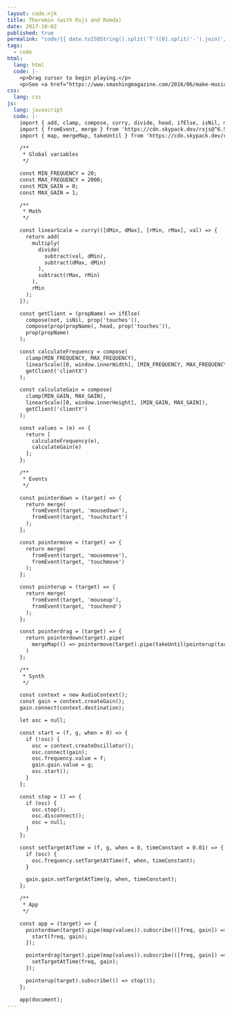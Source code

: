 ```yaml
---
layout: code.njk
title: Theremin (with Rxjs and Ramda)
date: 2017-10-02
published: true
permalink: "code/{{ date.toISOString().split('T')[0].split('-').join('/') }}/{{ page.fileSlug }}/"
tags:
  - code
html:
  lang: html
  code: |-
    <p>Drag cursor to begin playing.</p>
    <p>See <a href="https://www.smashingmagazine.com/2016/06/make-music-in-the-browser-with-a-web-audio-theremin/">https://www.smashingmagazine.com/2016/06/make-music-in-the-browser-with-a-web-audio-theremin/</a></p>
css:
  lang: css
js:
  lang: javascript
  code: |-
    import { add, clamp, compose, curry, divide, head, ifElse, isNil, multiply, not, prop, subtract } from 'https://cdn.skypack.dev/ramda@^0.27.0';
    import { fromEvent, merge } from 'https://cdn.skypack.dev/rxjs@^6.5.5';
    import { map, mergeMap, takeUntil } from 'https://cdn.skypack.dev/rxjs@^6.5.5/operators';

    /**
     * Global variables
     */

    const MIN_FREQUENCY = 20;
    const MAX_FREQUENCY = 2000;
    const MIN_GAIN = 0;
    const MAX_GAIN = 1;

    /**
     * Math
     */

    const linearScale = curry(([dMin, dMax], [rMin, rMax], val) => {
      return add(
        multiply(
          divide(
            subtract(val, dMin),
            subtract(dMax, dMin)
          ),
          subtract(rMax, rMin)
        ),
        rMin
      );
    });

    const getClient = (propName) => ifElse(
      compose(not, isNil, prop('touches')),
      compose(prop(propName), head, prop('touches')),
      prop(propName)
    );

    const calculateFrequency = compose(
      clamp(MIN_FREQUENCY, MAX_FREQUENCY),
      linearScale([0, window.innerWidth], [MIN_FREQUENCY, MAX_FREQUENCY]),
      getClient('clientX')
    );

    const calculateGain = compose(
      clamp(MIN_GAIN, MAX_GAIN),
      linearScale([0, window.innerHeight], [MIN_GAIN, MAX_GAIN]),
      getClient('clientY')
    );

    const values = (e) => {
      return [
        calculateFrequency(e),
        calculateGain(e)
      ];
    };

    /**
     * Events
     */

    const pointerdown = (target) => {
      return merge(
        fromEvent(target, 'mousedown'),
        fromEvent(target, 'touchstart')
      );
    };

    const pointermove = (target) => {
      return merge(
        fromEvent(target, 'mousemove'),
        fromEvent(target, 'touchmove')
      );
    };

    const pointerup = (target) => {
      return merge(
        fromEvent(target, 'mouseup'),
        fromEvent(target, 'touchend')
      );
    };

    const pointerdrag = (target) => {
      return pointerdown(target).pipe(
        mergeMap(() => pointermove(target).pipe(takeUntil(pointerup(target))))
      )
    };

    /**
     * Synth
     */

    const context = new AudioContext();
    const gain = context.createGain();
    gain.connect(context.destination);

    let osc = null;

    const start = (f, g, when = 0) => {
      if (!osc) {
        osc = context.createOscillator();
        osc.connect(gain);
        osc.frequency.value = f;
        gain.gain.value = g;
        osc.start();
      }
    };

    const stop = () => {
      if (osc) {
        osc.stop();
        osc.disconnect();
        osc = null;
      }
    };

    const setTargetAtTime = (f, g, when = 0, timeConstant = 0.01) => {
      if (osc) {
        osc.frequency.setTargetAtTime(f, when, timeConstant);
      }

      gain.gain.setTargetAtTime(g, when, timeConstant);
    };

    /**
     * App
     */

    const app = (target) => {
      pointerdown(target).pipe(map(values)).subscribe(([freq, gain]) => {
        start(freq, gain);
      });

      pointerdrag(target).pipe(map(values)).subscribe(([freq, gain]) => {
        setTargetAtTime(freq, gain);
      });

      pointerup(target).subscribe(() => stop());
    };

    app(document);
---
```

